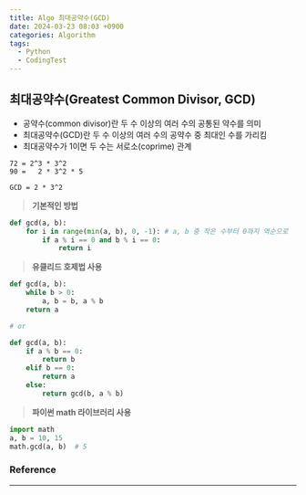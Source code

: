 ```yaml
---
title: Algo 최대공약수(GCD)
date: 2024-03-23 08:03 +0900
categories: Algorithm
tags:
  - Python
  - CodingTest
---
```


## **최대공약수(Greatest Common Divisor, GCD)**

- 공약수(common divisor)란 두 수 이상의 여러 수의 공통된 약수를 의미
- 최대공약수(GCD)란 두 수 이상의 여러 수의 공약수 중 최대인 수를 가리킴
- 최대공약수가 1이면 두 수는 서로소(coprime) 관계

```
72 = 2^3 * 3^2
90 =   2 * 3^2 * 5

GCD = 2 * 3^2
```

> **기본적인 방법**

```python
def gcd(a, b):
    for i in range(min(a, b), 0, -1): # a, b 중 작은 수부터 0까지 역순으로 
        if a % i == 0 and b % i == 0:
            return i
```

> **유클리드 호제법 사용**

```python
def gcd(a, b):
    while b > 0:
        a, b = b, a % b
    return a

# or

def gcd(a, b):
    if a % b == 0:
        return b
    elif b == 0:
        return a
    else:
        return gcd(b, a % b)
```

> **파이썬 math 라이브러리 사용**

```python
import math
a, b = 10, 15
math.gcd(a, b)  # 5
```

### Reference
---
